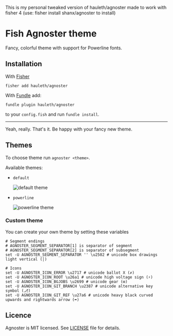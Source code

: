 This is my personal tweaked version of hauleth/agnoster made to work with fisher 4 (use: fisher install shanx/agnoster to install)

# Fish Agnoster theme

Fancy, colorful theme with support for Powerline fonts.

## Installation

With [Fisher](https://github.com/fisherman/fisherman)

    fisher add hauleth/agnoster

With [Fundle](https://github.com/danhper/fundle) add:

    fundle plugin hauleth/agnoster
    
to your `config.fish` and run `fundle install`.

---

Yeah, really. That's it. Be happy with your fancy new theme.

## Themes

To choose theme run `agnoster <theme>`.

Available themes:

- `default`

  ![default theme](screenshots/default.png)
- `powerline`

  ![powerline theme](screenshots/powerline.png)

### Custom theme

You can create your own theme by setting these variables

```
# Segment endings
# AGNOSTER_SEGMENT_SEPARATOR[1] is separator of segment
# AGNOSTER_SEGMENT_SEPARATOR[2] is separator of subsegment
set -U AGNOSTER_SEGMENT_SEPARATOR '' \u2502 # unicode box drawings light vertical (│)

# Icons
set -U AGNOSTER_ICON_ERROR \u2717 # unicode ballot X (✗)
set -U AGNOSTER_ICON_ROOT \u26a1 # unicode high voltage sign (⚡)
set -U AGNOSTER_ICON_BGJOBS \u2699 # unicode gear (⚙)
set -U AGNOSTER_ICON_GIT_BRANCH \u2387 # unicode alternative key symbol (⎇)
set -U AGNOSTER_ICON_GIT_REF \u27a6 # unicode heavy black curved upwards and rightwards arrow (➦)
```

## Licence

Agnoster is MIT licensed. See [LICENSE](LICENSE) file for details.
